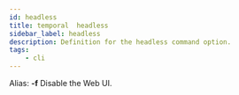 ```yaml
---
id: headless
title: temporal  headless
sidebar_label: headless
description: Definition for the headless command option.
tags:
	- cli
---
```


Alias: **-f**
Disable the Web UI.
